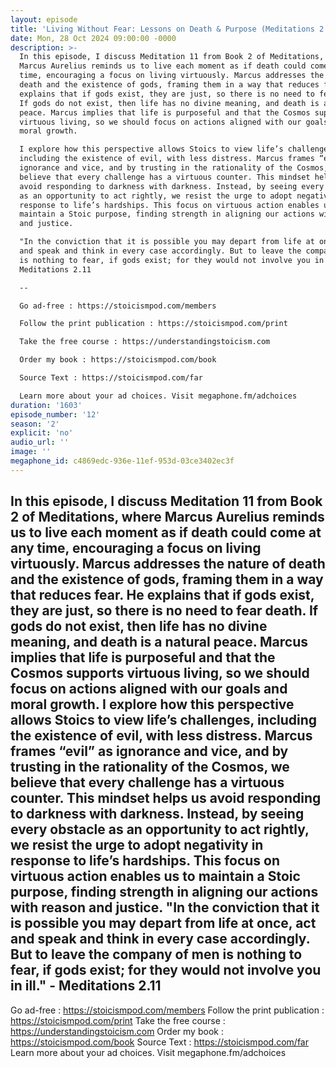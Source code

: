 ```yaml
---
layout: episode
title: 'Living Without Fear: Lessons on Death & Purpose (Meditations 2.11)'
date: Mon, 28 Oct 2024 09:00:00 -0000
description: >-
  In this episode, I discuss Meditation 11 from Book 2 of Meditations, where
  Marcus Aurelius reminds us to live each moment as if death could come at any
  time, encouraging a focus on living virtuously. Marcus addresses the nature of
  death and the existence of gods, framing them in a way that reduces fear. He
  explains that if gods exist, they are just, so there is no need to fear death.
  If gods do not exist, then life has no divine meaning, and death is a natural
  peace. Marcus implies that life is purposeful and that the Cosmos supports
  virtuous living, so we should focus on actions aligned with our goals and
  moral growth.

  I explore how this perspective allows Stoics to view life’s challenges,
  including the existence of evil, with less distress. Marcus frames “evil” as
  ignorance and vice, and by trusting in the rationality of the Cosmos, we
  believe that every challenge has a virtuous counter. This mindset helps us
  avoid responding to darkness with darkness. Instead, by seeing every obstacle
  as an opportunity to act rightly, we resist the urge to adopt negativity in
  response to life’s hardships. This focus on virtuous action enables us to
  maintain a Stoic purpose, finding strength in aligning our actions with reason
  and justice.

  "In the conviction that it is possible you may depart from life at once, act
  and speak and think in every case accordingly. But to leave the company of men
  is nothing to fear, if gods exist; for they would not involve you in ill." -
  Meditations 2.11

  --

  Go ad-free : https://stoicismpod.com/members

  Follow the print publication : https://stoicismpod.com/print

  Take the free course : https://understandingstoicism.com

  Order my book : https://stoicismpod.com/book

  Source Text : https://stoicismpod.com/far

  Learn more about your ad choices. Visit megaphone.fm/adchoices
duration: '1603'
episode_number: '12'
season: '2'
explicit: 'no'
audio_url: ''
image: ''
megaphone_id: c4869edc-936e-11ef-953d-03ce3402ec3f
---
```


In this episode, I discuss Meditation 11 from Book 2 of Meditations, where Marcus Aurelius reminds us to live each moment as if death could come at any time, encouraging a focus on living virtuously. Marcus addresses the nature of death and the existence of gods, framing them in a way that reduces fear. He explains that if gods exist, they are just, so there is no need to fear death. If gods do not exist, then life has no divine meaning, and death is a natural peace. Marcus implies that life is purposeful and that the Cosmos supports virtuous living, so we should focus on actions aligned with our goals and moral growth.
I explore how this perspective allows Stoics to view life’s challenges, including the existence of evil, with less distress. Marcus frames “evil” as ignorance and vice, and by trusting in the rationality of the Cosmos, we believe that every challenge has a virtuous counter. This mindset helps us avoid responding to darkness with darkness. Instead, by seeing every obstacle as an opportunity to act rightly, we resist the urge to adopt negativity in response to life’s hardships. This focus on virtuous action enables us to maintain a Stoic purpose, finding strength in aligning our actions with reason and justice.
"In the conviction that it is possible you may depart from life at once, act and speak and think in every case accordingly. But to leave the company of men is nothing to fear, if gods exist; for they would not involve you in ill." - Meditations 2.11
--
Go ad-free : https://stoicismpod.com/members
Follow the print publication : https://stoicismpod.com/print
Take the free course : https://understandingstoicism.com
Order my book : https://stoicismpod.com/book
Source Text : https://stoicismpod.com/far
Learn more about your ad choices. Visit megaphone.fm/adchoices